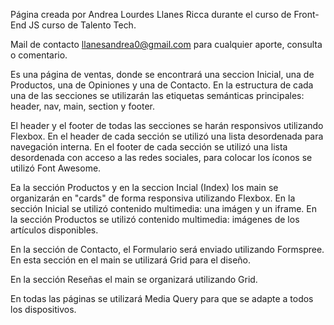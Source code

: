 Página creada por Andrea Lourdes Llanes Ricca durante el curso de Front-End JS curso de Talento Tech.

Mail de contacto llanesandrea0@gmail.com para cualquier aporte, consulta o comentario.

Es una página de ventas, donde se encontrará una seccion Inicial, una de Productos, una de Opiniones y una de Contacto. En la estructura de cada una de las secciones se utilizarán las etiquetas semánticas principales: header, nav, main, section y footer.

El header y el footer de todas las secciones se harán responsivos utilizando Flexbox.
En el header de cada sección se utilizó una lista desordenada para navegación interna.
En el footer de cada sección se utilizó una lista desordenada con acceso a las redes sociales, para colocar los íconos se utilizó Font Awesome.

Ea la sección Productos y en la seccion Incial (Index) los main se organizarán en "cards" de forma responsiva utilizando Flexbox.
En la sección Inicial se utilizó contenido multimedia: una imágen y un iframe.
En la sección Productos se utilizó contenido multimedia: imágenes de los artículos disponibles.

En la sección de Contacto, el Formulario será enviado utilizando Formspree.
En esta sección en el main se utilizará Grid para el diseño.

En la sección Reseñas el main se organizará utilizando Grid.

En todas las páginas se utilizará Media Query para que se adapte a todos los dispositivos. 
